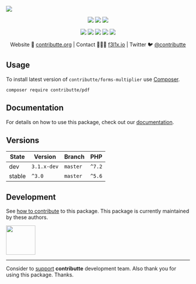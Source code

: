 ![](https://heatbadger.now.sh/github/readme/contributte/forms-multiplier/)

<p align=center>
  <a href="https://travis-ci.org/github/contributte/forms-multiplier"><img src="https://travis-ci.org/contributte/forms-multiplier.svg?branch=master"></a>
  <a href="https://packagist.org/packages/contributte/forms-multiplier"><img src="https://badgen.net/packagist/dm/contributte/forms-multiplier"></a>
  <a href="https://packagist.org/packages/contributte/forms-multiplier"><img src="https://badgen.net/packagist/v/contributte/forms-multiplier"></a>
</p>
<p align=center>
  <a href="https://packagist.org/packages/contributte/forms-multiplier"><img src="https://badgen.net/packagist/php/contributte/forms-multiplier"></a>
  <a href="https://github.com/contributte/forms-multiplier/LICENSE"><img src="https://badgen.net/github/license/contributte/forms-multiplier"></a>
  <a href="https://bit.ly/ctteg"><img src="https://badgen.net/badge/support/gitter/cyan"></a>
  <a href="https://bit.ly/cttfo"><img src="https://badgen.net/badge/support/forum/yellow"></a>
  <a href="https://contributte.org/partners.html"><img src="https://badgen.net/badge/sponsor/donations/F96854"></a>
</p>

<p align=center>
Website 🚀 <a href="https://contributte.org">contributte.org</a> | Contact 👨🏻‍💻 <a href="https://f3l1x.io">f3l1x.io</a> | Twitter 🐦 <a href="https://twitter.com/contributte">@contributte</a>
</p>

## Usage

To install latest version of `contributte/forms-multiplier` use [Composer](https://getcomposer.com).

```
composer require contributte/pdf
```

## Documentation

For details on how to use this package, check out our [documentation](.docs).


## Versions

| State       | Version     | Branch   | PHP      |
|-------------|-------------|----------|----------|
| dev         | `3.1.x-dev` | `master` | `^7.2`   |
| stable      | `^3.0`      | `master` | `^5.6`   |

## Development

See [how to contribute](https://contributte.org) to this package. This package is currently maintained by these authors.

<a href="https://github.com/f3l1x">
    <img width="80" height="80" src="https://avatars2.githubusercontent.com/u/538058?v=3&s=80">
</a>

-----

Consider to [support](https://contributte.com/partners) **contributte** development team.
Also thank you for using this package. Thanks.
